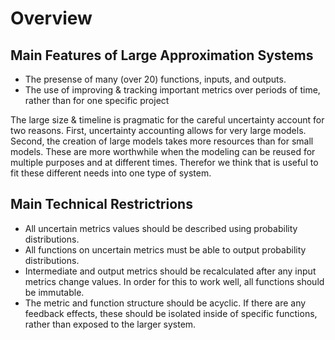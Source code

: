 # Overview
## Main Features of Large Approximation Systems
- The presense of many (over 20) functions, inputs, and outputs.
- The use of improving & tracking important metrics over periods of time, rather than for one specific project

The large size & timeline is pragmatic for the careful uncertainty account for two reasons.  First, uncertainty accounting allows for very large models.  Second, the creation of large models takes more resources than for small models.  These are more worthwhile when the modeling can be reused for multiple purposes and at different times. Therefor we think that is useful to fit these different needs into one type of system.

## Main Technical Restrictrions
- All uncertain metrics values should be described using probability distributions.
- All functions on uncertain metrics must be able to output probability distributions.
- Intermediate and output metrics should be recalculated after any input metrics change values. In order for this to work well, all functions should be immutable.
- The metric and function structure should be acyclic.  If there are any feedback effects, these should be isolated inside of specific functions, rather than exposed to the larger system.
